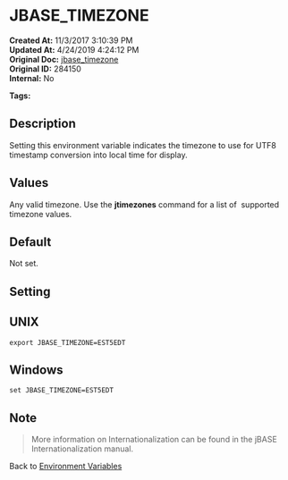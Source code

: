 # JBASE_TIMEZONE

**Created At:** 11/3/2017 3:10:39 PM  
**Updated At:** 4/24/2019 4:24:12 PM  
**Original Doc:** [jbase_timezone](https://docs.jbase.com/41717-environment-variables/jbase_timezone)  
**Original ID:** 284150  
**Internal:** No  

**Tags:**
<badge text='get time offset' vertical='middle' />
<badge text='dst' vertical='middle' />

## Description

Setting this environment variable indicates the timezone to use for UTF8 timestamp conversion into local time for display.

## Values

Any valid timezone. Use the **jtimezones** command for a list of  supported timezone values.

## Default

Not set.

## Setting

## UNIX

```
export JBASE_TIMEZONE=EST5EDT
```

## Windows

```
set JBASE_TIMEZONE=EST5EDT
```

## Note

> More information on Internationalization can be found in the jBASE Internationalization manual.

Back to [Environment Variables](./../README.md)
